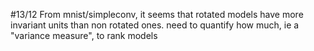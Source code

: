 #13/12
From mnist/simpleconv, it seems that rotated models have more invariant units than non rotated ones.
need to quantify how much, ie a "variance measure", to rank models



 